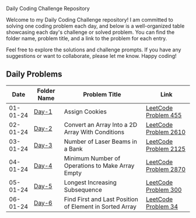 Daily Coding Challenge Repository

Welcome to my Daily Coding Challenge repository! I am committed to solving one coding problem each day, and below is a well-organized table showcasing each day's challenge or solved problem. You can find the folder name, problem title, and a link to the problem for each entry.

Feel free to explore the solutions and challenge prompts. If you have any suggestions or want to collaborate, please let me know. Happy coding!

## Daily Problems
| Date       | Folder Name          | Problem Title      | Link                                      |
|------------|----------------------|--------------------|-------------------------------------------|
| 01-01-24   | [Day-1](https://github.com/Adityacsbs/Leetcode/blob/60157cde56d392d4e50cd7692fd06ccb4387b5d7/Array/455.%20Assign%20Cookies.C%2B%2B) | Assign Cookies | [LeetCode Problem 455](https://leetcode.com/problems/assign-cookies/) |
| 02-01-24   | [Day-2](https://github.com/Adityacsbs/Leetcode/blob/60157cde56d392d4e50cd7692fd06ccb4387b5d7/Array/2610.%20Convert%20an%20Array%20Into%20a%202D%20Array%20With%20Conditions.C%2B%2B) | Convert an Array Into a 2D Array With Conditions | [LeetCode Problem 2610](https://leetcode.com/problems/convert-an-array-into-a-2d-array-with-conditions/) |
| 03-01-24    | [Day-3](https://github.com/Adityacsbs/Leetcode/blob/60157cde56d392d4e50cd7692fd06ccb4387b5d7/STRING/2125.%20Number%20of%20Laser%20Beams%20in%20a%20Bank.C%2B%2B) | Number of Laser Beams in a Bank | [LeetCode Problem 2125](https://leetcode.com/problems/sort-colors/) |
| 04-01-24   | [Day-4](https://github.com/Adityacsbs/Leetcode/tree/2f14daf50842889a3f7c68ec099c5f809e647b66/DAY-4) |  Minimum Number of Operations to Make Array Empty| [LeetCode Problem 2870](https://leetcode.com/problems/minimum-number-of-operations-to-make-array-empty/description/?envType=daily-question&envId=2024-01-04) |
| 05-01-24   | [Day-5](https://github.com/Adityacsbs/CodeZenith-A-Daily-Odyssey/tree/5ce8a061a4761c3b6e12b2fb96082d2b1bd4f60e/DAY-5) |Longest Increasing Subsequence |[LeetCode Problem 300](https://leetcode.com/problems/longest-increasing-subsequence/?envType=daily-question&envId=2024-01-05) |
| 06-01-24  |[Day-6](https://github.com/Adityacsbs/CodeZenith-A-Daily-Odyssey/blob/10be81bba0156eea6942e80ca6da4468358853ea/BinarySearch/34.%20Find%20First%20and%20Last%20Position%20of%20Element%20in%20Sorted%20Array.C%2B%2B)|Find First and Last Position of Element in Sorted Array|[LeetCode Problem 34](https://leetcode.com/problems/find-first-and-last-position-of-element-in-sorted-array/description/)|
